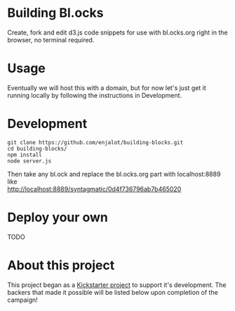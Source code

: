 # Building Bl.ocks
Create, fork and edit d3.js code snippets for use with bl.ocks.org right in the browser, no terminal required.

# Usage
Eventually we will host this with a domain, but for now let's just get it running locally by following the instructions in Development.

# Development

```
git clone https://github.com/enjalot/building-blocks.git
cd building-blocks/
npm install
node server.js
```
Then take any bl.ock and replace the bl.ocks.org part with localhost:8889 like  
[http://localhost:8889/syntagmatic/0d4f736796ab7b465020](http://localhost:8889/syntagmatic/0d4f736796ab7b465020)  


# Deploy your own
TODO

# About this project
This project began as a [Kickstarter project](https://www.kickstarter.com/projects/1058500513/building-blocks-0) to support it's development. The backers that made it possible will be listed below upon completion of the campaign!

